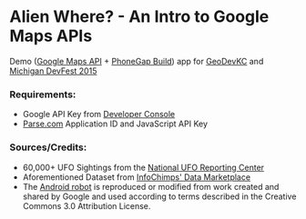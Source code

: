 # Alien Where? - An Intro to Google Maps APIs
Demo ([Google Maps API] + [PhoneGap Build]) app for [GeoDevKC] and [Michigan DevFest 2015]


### Requirements:
* Google API Key from [Developer Console]
* [Parse.com] Application ID and JavaScript API Key

### Sources/Credits:
* 60,000+ UFO Sightings from the [National UFO Reporting Center]
* Aforementioned Dataset from [InfoChimps' Data Marketplace]
* The [Android robot] is reproduced or modified from work created and shared by Google and used according to terms described in the Creative Commons 3.0 Attribution License.


[Google Maps API]: https://developers.google.com/maps/
[PhoneGap Build]: https://build.phonegap.com
[GeoDevKC]: http://www.meetup.com/GeoDevKC-Meetup-Group/events/221782858/
[Michigan DevFest 2015]: http://michigandevfest.com/schedule/#session-15
[Developer Console]: http://cloud.google.com/console
[Parse.com]: https://www.parse.com/
[National UFO Reporting Center]: http://www.nuforc.org/
[InfoChimps' Data Marketplace]: https://github.com/infochimps-data
[Android robot]: http://developer.android.com/distribute/tools/promote/brand.html
